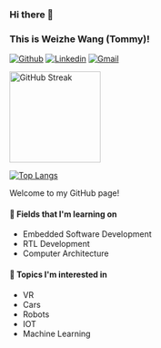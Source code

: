 ### Hi there 👋

### This is Weizhe Wang (Tommy)!

[![Github](https://img.shields.io/badge/-Github-000?style=flat&logo=Github&logoColor=white)](https://github.com/tommywwz)
[![Linkedin](https://img.shields.io/badge/-LinkedIn-blue?style=flat&logo=Linkedin&logoColor=white)](https://www.linkedin.com/in/weizhe-wang-3b33191ba/)
[![Gmail](https://img.shields.io/badge/-Gmail-c14438?style=flat&logo=Gmail&logoColor=white)](mailto:wangweizhe2001@gmail.com)

<!--[![GitHub Streak](https://streak-stats.demolab.com?user=tommywwz&theme=github-dark&border_radius=6&mode=weekly&card_width=450&border=CCC9C9&stroke=CCC9C9&dates=5CEBAC&sideNums=57A6FF&hide_current_streak=true)](https://git.io/streak-stats) -->
<a href="https://github.com/DenverCoder1/github-readme-streak-stats">
  <img height=160 align="center" src="https://github-readme-streak-stats-eight.vercel.app/?user=tommywwz&theme=github-dark&border_radius=6&mode=weekly&card_width=450&border=CCC9C9&stroke=CCC9C9&dates=5CEBAC&sideNums=57A6FF" alt="GitHub Streak" />
</a>

[![Top Langs](https://github-readme-stats.vercel.app/api/top-langs/?username=tommywwz&size_weight=0.5&count_weight=0.5&langs_count=4&hide=Makefile,Tcl,batchfile,XS&layout=compact&theme=github_dark)](https://github.com/anuraghazra/github-readme-stats)

Welcome to my GitHub page! 

#### 📖 Fields that I'm learning on
- Embedded Software Development
- RTL Development
- Computer Architecture

#### 🤩 Topics I'm interested in 
- VR
- Cars
- Robots
- IOT 
- Machine Learning




